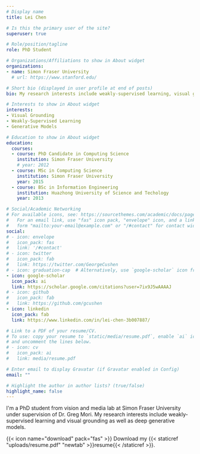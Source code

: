 ```yaml
---
# Display name
title: Lei Chen

# Is this the primary user of the site?
superuser: true

# Role/position/tagline
role: PhD Student

# Organizations/Affiliations to show in About widget
organizations:
- name: Simon Fraser University
  # url: https://www.stanford.edu/

# Short bio (displayed in user profile at end of posts)
bio: My research interests include weakly-supervised learning, visual grounding and generative models.

# Interests to show in About widget
interests:
- Visual Grounding
- Weakly-Supervised Learning
- Generative Models

# Education to show in About widget
education:
  courses:
  - course: PhD Candidate in Computing Science
    institution: Simon Fraser University
    # year: 2012
  - course: MSc in Computing Science
    institution: Simon Fraser University
    year: 2015
  - course: BSc in Information Engineering
    institution: Huazhong University of Science and Techology
    year: 2013

# Social/Academic Networking
# For available icons, see: https://sourcethemes.com/academic/docs/page-builder/#icons
#   For an email link, use "fas" icon pack, "envelope" icon, and a link in the
#   form "mailto:your-email@example.com" or "/#contact" for contact widget.
social:
# - icon: envelope
#   icon_pack: fas
#   link: '/#contact'
# - icon: twitter
#   icon_pack: fab
#   link: https://twitter.com/GeorgeCushen
# - icon: graduation-cap  # Alternatively, use `google-scholar` icon from `ai` icon pack
- icon: google-scholar
  icon_pack: ai
  link: https://scholar.google.com/citations?user=7ix9J5wAAAAJ
# - icon: github
#   icon_pack: fab
#   link: https://github.com/gcushen
- icon: linkedin
  icon_pack: fab
  link: https://www.linkedin.com/in/lei-chen-3b007887/

# Link to a PDF of your resume/CV.
# To use: copy your resume to `static/media/resume.pdf`, enable `ai` icons in `params.toml`, 
# and uncomment the lines below.
# - icon: cv
#   icon_pack: ai
#   link: media/resume.pdf

# Enter email to display Gravatar (if Gravatar enabled in Config)
email: ""

# Highlight the author in author lists? (true/false)
highlight_name: false
---
```


I'm a PhD student from vision and media lab at Simon Fraser University under supervision of Dr. Greg Mori. My research interests include weakly-supervised learning and visual grounding as well as deep generative models.

{{< icon name="download" pack="fas" >}} Download my {{< staticref "uploads/resume.pdf" "newtab" >}}resume{{< /staticref >}}.

